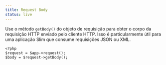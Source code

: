 ```yaml
---
title: Request Body
status: live
---
```


Use o método `getBody()` do objeto de requisição para obter o corpo da requisição HTTP enviado pelo cliente HTTP.
Isso é particularmente útil para uma aplicação Slim que consume requisições JSON ou XML.

    <?php
    $request = $app->request();
    $body = $request->getBody();
